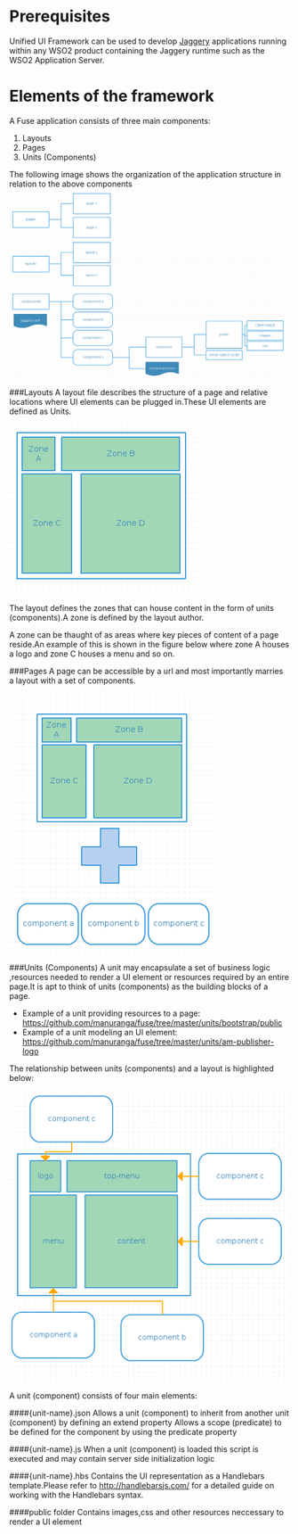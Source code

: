Prerequisites
=============
Unified UI Framework can be used to develop [Jaggery](http://jaggeryjs.org/) applications running within any WSO2 product containing the Jaggery runtime such
as the WSO2 Application Server.

Elements of the framework
===========================
A Fuse application consists of three main components:

1. Layouts
2. Pages
3. Units (Components)

The following image shows the organization of the application structure in relation to the above components
![resource success](docs/imgs/image03.png)

###Layouts
A layout file describes the structure of a page and relative locations where UI elements can be plugged in.These UI elements are
defined as Units.

![resource success](docs/imgs/image01.png)

The layout defines the zones that can house content in the form of units (components).A zone is defined by the layout author.

A zone can be thaught of as areas where key pieces of content of a page reside.An example of this is shown in the figure below where zone A houses a logo and zone C houses a menu and so on.

###Pages
A page can be accessible by a url and most importantly marries a layout with a set of components.

![resource success](docs/imgs/image04.png)

###Units (Components)
A unit may encapsulate a set of business logic ,resources needed to render a UI element or resources required by an entire page.It is apt to think of units (components) as the building blocks of a page.
* Example of a unit providing resources to a page: https://github.com/manuranga/fuse/tree/master/units/bootstrap/public
* Example of a unit modeling an UI element: https://github.com/manuranga/fuse/tree/master/units/am-publisher-logo

The relationship between units (components) and a layout is highlighted below:

![resource success](docs/imgs/image00.png)

A unit (component) consists of four main elements:

####{unit-name}.json
Allows a unit (component) to inherit from another unit (component) by defining an extend property
Allows a scope (predicate) to be defined for the component by using the predicate property

####{unit-name}.js
When a unit (component) is loaded this script is executed and may contain server side initialization logic

####{unit-name}.hbs
Contains the UI representation as a Handlebars template.Please refer to  http://handlebarsjs.com/ for a detailed guide on working with the Handlebars syntax.

####public folder
Contains images,css and other resources neccessary to render a UI element
